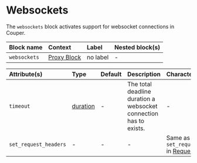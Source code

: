 # Websockets

The `websockets` block activates support for websocket connections in Couper.

| Block name   | Context                     | Label    | Nested block(s) |
|:-------------|:----------------------------|:---------|:----------------|
| `websockets` | [Proxy Block](#proxy-block) | no label | -               |

| Attribute(s)          | Type                  | Default | Description                                                       | Characteristic(s)                                                   | Example          |
|:----------------------|:----------------------|:--------|:------------------------------------------------------------------|:--------------------------------------------------------------------|:-----------------|
| `timeout`             | [duration](#duration) | -       | The total deadline duration a websocket connection has to exists. | -                                                                   | `timeout = 600s` |
| `set_request_headers` | -                     | -       | -                                                                 | Same as `set_request_headers` in [Request Header](#request-header). | -                |

